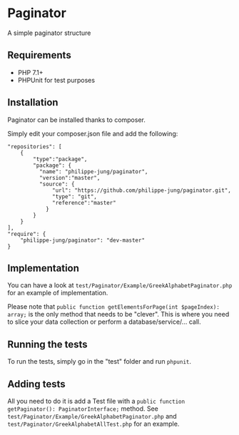 # Paginator
A simple paginator structure

## Requirements

- PHP 7.1+
- PHPUnit for test purposes

## Installation

Paginator can be installed thanks to composer.

Simply edit your composer.json file and add the following:
```
"repositories": [
    {
        "type":"package",
        "package": {
          "name": "philippe-jung/paginator",
          "version":"master",
          "source": {
              "url": "https://github.com/philippe-jung/paginator.git",
              "type": "git",
              "reference":"master"
            }
        }
    }
],
"require": {
    "philippe-jung/paginator": "dev-master"
}
```

## Implementation

You can have a look at `test/Paginator/Example/GreekAlphabetPaginator.php` for an example of implementation.

Please note that `public function getElementsForPage(int $pageIndex): array;` is the only method that needs to be "clever". This is where you need to slice your data collection or perform a database/service/... call. 

## Running the tests

To run the tests, simply go in the "test" folder and run `phpunit`.

## Adding tests

All you need to do it is add a Test file with a `public function getPaginator(): PaginatorInterface;` method. See `test/Paginator/Example/GreekAlphabetPaginator.php` and `test/Paginator/GreekAlphabetAllTest.php` for an example.

